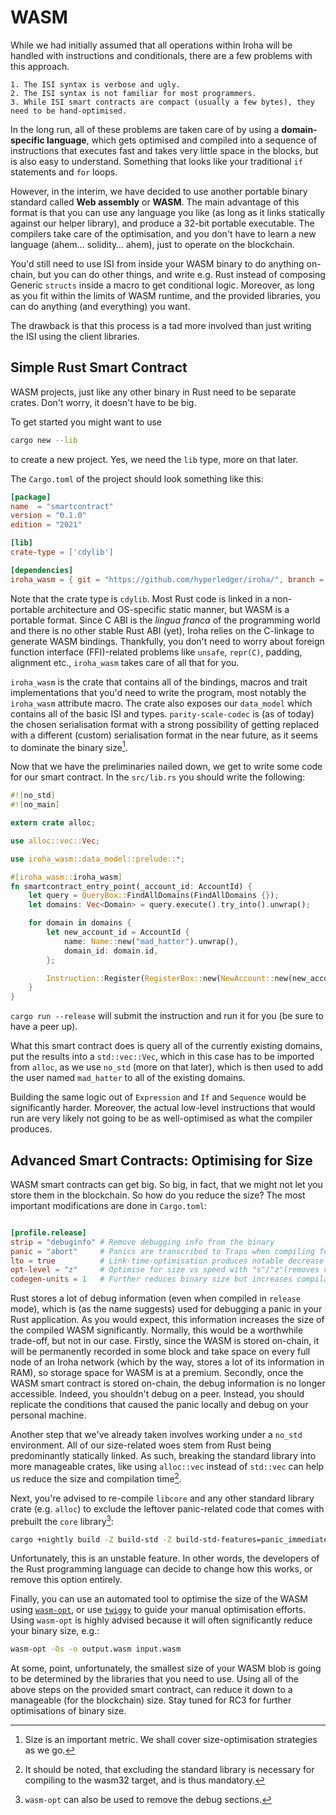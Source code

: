 # WASM

While we had initially assumed that all operations within Iroha will be handled with instructions and conditionals, there are a few problems with this approach.

    1. The ISI syntax is verbose and ugly.
    2. The ISI syntax is not familiar for most programmers.
    3. While ISI smart contracts are compact (usually a few bytes), they need to be hand-optimised.

In the long run, all of these problems are taken care of by using a **domain-specific language**, which gets optimised and compiled into a sequence of instructions that executes fast and takes very little space in the blocks, but is also easy to understand. Something that looks like your traditional `if` statements and `for` loops.

However, in the interim, we have decided to use another portable binary standard called **Web assembly** or **WASM**. The main advantage of this format is that you can use any language you like (as long as it links statically against our helper library), and produce a 32-bit portable executable. The compilers take care of the optimisation, and you don't have to learn a new language (ahem… solidity… ahem), just to operate on the blockchain.

You'd still need to use ISI from inside your WASM binary to do anything on-chain, but you can do other things, and write e.g. Rust instead of composing Generic `structs` inside a macro to get conditional logic. Moreover, as long as you fit within the limits of WASM runtime, and the provided libraries, you can do anything (and everything) you want.

The drawback is that this process is a tad more involved than just writing the ISI using the client libraries.


## Simple Rust Smart Contract

WASM projects, just like any other binary in Rust need to be separate crates. Don't worry, it doesn't have to be big.

To get started you might want to use
```bash
cargo new --lib
```
to create a new project. Yes, we need the `lib` type, more on that later.

The `Cargo.toml` of the project should look something like this:

```toml
[package]
name  = "smartcontract"
version = "0.1.0"
edition = "2021"

[lib]
crate-type = ['cdylib']

[dependencies]
iroha_wasm = { git = "https://github.com/hyperledger/iroha/", branch = "iroha2" }
```

Note that the crate type is `cdylib`. Most Rust code is linked in a non-portable architecture and OS-specific static manner, but WASM is a portable format. Since C ABI is the *lingua franca* of the programming world and there is no other stable Rust ABI (yet), Iroha relies on the C-linkage to generate WASM bindings. Thankfully, you don't need to worry about foreign function interface (FFI)-related problems like `unsafe`, `repr(C)`, padding, alignment etc., `iroha_wasm` takes care of all that for you.

`iroha_wasm` is the crate that contains all of the bindings, macros and trait implementations that you'd need to write the program, most notably the `iroha_wasm` attribute macro. The crate also exposes our `data_model` which contains all of the basic ISI and types. `parity-scale-codec` is (as of today) the chosen serialisation format with a strong possibility of getting replaced with a different (custom) serialisation format in the near future, as it seems to dominate the binary size[^2].

Now that we have the preliminaries nailed down, we get to write some code for our smart contract. In the `src/lib.rs` you should write the following:


```rust
#![no_std]
#![no_main]

extern crate alloc;

use alloc::vec::Vec;

use iroha_wasm::data_model::prelude::*;

#[iroha_wasm::iroha_wasm]
fn smartcontract_entry_point(_account_id: AccountId) {
    let query = QueryBox::FindAllDomains(FindAllDomains {});
    let domains: Vec<Domain> = query.execute().try_into().unwrap();

    for domain in domains {
        let new_account_id = AccountId {
            name: Name::new("mad_hatter").unwrap(),
            domain_id: domain.id,
        };

        Instruction::Register(RegisterBox::new(NewAccount::new(new_account_id))).execute();
    }
}
```

`cargo run --release` will submit the instruction and run it for you (be sure to have a peer up).


What this smart contract does is query all of the currently existing domains, put the results into a `std::vec::Vec`, which in this case has to be imported from `alloc`, as we use `no_std` (more on that later), which is then used to add the user named `mad_hatter` to all of the existing domains.

Building the same logic out of `Expression` and `If` and `Sequence` would be significantly harder. Moreover, the actual low-level instructions that would run are very likely not going to be as well-optimised as what the compiler produces.



## Advanced Smart Contracts: Optimising for Size

WASM smart contracts can get big. So big, in fact, that we might not let you store them in the blockchain. So how do you reduce the size? The most important modifications are done in `Cargo.toml`:

```toml

[profile.release]
strip = "debuginfo" # Remove debugging info from the binary
panic = "abort"     # Panics are transcribed to Traps when compiling for wasm anyways
lto = true          # Link-time-optimisation produces notable decrease in binary size
opt-level = "z"     # Optimise for size vs speed with "s"/"z"(removes vectorization)
codegen-units = 1   # Further reduces binary size but increases compilation time
```

Rust stores a lot of debug information (even when compiled in `release` mode), which is (as the name suggests) used for debugging a panic in your Rust application. As you would expect, this information increases the size of the compiled WASM significantly. Normally, this would be a worthwhile trade-off, but not in our case. Firstly, since the WASM is stored on-chain, it will be permanently recorded in some block and take space on every full node of an Iroha network (which by the way, stores a lot of its information in RAM), so storage space for WASM is at a premium. Secondly, once the WASM smart contract is stored on-chain, the debug information is no longer accessible. Indeed, you shouldn't debug on a peer. Instead, you should replicate the conditions that caused the panic locally and debug on your personal machine.

Another step that we've already taken involves working under a `no_std` environment. All of our size-related woes stem from Rust being predominantly statically linked. As such, breaking the standard library into more manageable crates, like using `alloc::vec` instead of `std::vec` can help us reduce the size and compilation time[^3].

Next, you're advised to re-compile `libcore` and any other standard library crate (e.g. `alloc`) to exclude the leftover panic-related code that comes with prebuilt the `core` library[^4]:

```bash
cargo +nightly build -Z build-std -Z build-std-features=panic_immediate_abort --target wasm32-unknown-unknown
```

Unfortunately, this is an unstable feature. In other words, the developers of the Rust programming language can decide to change how this works, or remove this option entirely.

Finally, you can use an automated tool to optimise the size of the WASM using [`wasm-opt`](https://github.com/WebAssembly/binaryen), or use [`twiggy`](https://rustwasm.github.io/twiggy/) to guide your manual optimisation efforts. Using `wasm-opt` is highly advised because it will often significantly reduce your binary size, e.g.:
```bash
wasm-opt -Os -o output.wasm input.wasm
```

At some, point, unfortunately, the smallest size of your WASM blob is going to be determined by the libraries that you need to use. Using all of the above steps on the provided smart contract, can reduce it down to a manageable (for the blockchain) size. Stay tuned for RC3 for further optimisations of binary size.

[^1]: For prospective wizards, the whitepaper is a good start (TODO: link).
[^2]: Size is an important metric. We shall cover size-optimisation strategies as we go.
[^3]: It should be noted, that excluding the standard library is necessary for compiling to the wasm32 target, and is thus mandatory.
[^4]: `wasm-opt` can also be used to remove the debug sections.



